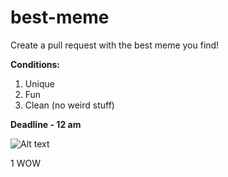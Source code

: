 # best-meme  
Create a pull request with the best meme you find!

**Conditions:**  
1) Unique  
2) Fun  
3) Clean (no weird stuff)

**Deadline - 12 am**

![Alt text]((https://th.bing.com/th/id/OIP.D92Z8jiUrO21vf3T0y8BbwHaEK?w=329&h=185&c=7&r=0&o=7&dpr=1.3&pid=1.7&rm=3)])

1
WOW
